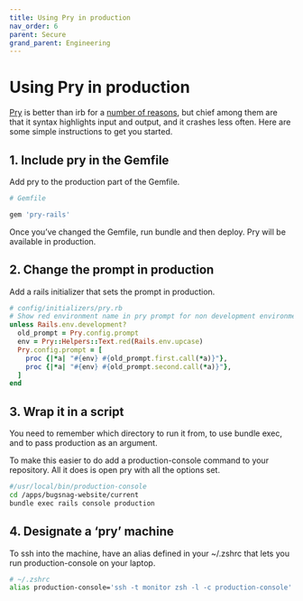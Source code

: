 ```yaml
---
title: Using Pry in production
nav_order: 6
parent: Secure
grand_parent: Engineering
---
```


# Using Pry in production

[Pry](http://pryrepl.org/) is better than irb for a [number of reasons](https://banisterfiend.wordpress.com/2011/01/27/turning-irb-on-its-head-with-pry/), but chief among them are that it syntax highlights input and output, and it crashes less often. Here are some simple instructions to get you started.

## 1. Include pry in the Gemfile

Add pry to the production part of the Gemfile.

```ruby
# Gemfile  

gem 'pry-rails'  
```
Once you’ve changed the Gemfile, run bundle and then deploy. Pry will be available in production.

## 2. Change the prompt in production

Add a rails initializer that sets the prompt in production.

```ruby
# config/initializers/pry.rb
# Show red environment name in pry prompt for non development environments
unless Rails.env.development?
  old_prompt = Pry.config.prompt
  env = Pry::Helpers::Text.red(Rails.env.upcase)
  Pry.config.prompt = [
    proc {|*a| "#{env} #{old_prompt.first.call(*a)}"},
    proc {|*a| "#{env} #{old_prompt.second.call(*a)}"},
  ]
end
```

## 3. Wrap it in a script

You need to remember which directory to run it from, to use bundle exec, and to pass production as an argument.

To make this easier to do add a production-console command to your repository. All it does is open pry with all the options set.

```bash
#/usr/local/bin/production-console
cd /apps/bugsnag-website/current
bundle exec rails console production
```

## 4. Designate a ‘pry’ machine

To ssh into the machine, have an alias defined in your ~/.zshrc that lets you run production-console on your laptop.

```bash
# ~/.zshrc
alias production-console='ssh -t monitor zsh -l -c production-console'
```
